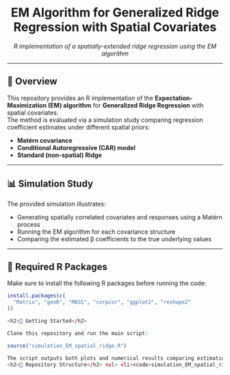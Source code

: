 <h1 align="center">EM Algorithm for Generalized Ridge Regression with Spatial Covariates</h1>

<p align="center">
  <em>R implementation of a spatially-extended ridge regression using the EM algorithm</em>
</p>

---

<h2>📘 Overview</h2>

This repository provides an R implementation of the <strong>Expectation-Maximization (EM) algorithm</strong> for <strong>Generalized Ridge Regression</strong> with spatial covariates.  
The method is evaluated via a simulation study comparing regression coefficient estimates under different spatial priors:

<ul>
  <li><strong>Matérn covariance</strong></li>
  <li><strong>Conditional Autoregressive (CAR) model</strong></li>
  <li><strong>Standard (non-spatial) Ridge</strong></li>
</ul>

---

<h2>📊 Simulation Study</h2>

The provided simulation illustrates:
<ul>
  <li>Generating spatially correlated covariates and responses using a Matérn process</li>
  <li>Running the EM algorithm for each covariance structure</li>
  <li>Comparing the estimated β coefficients to the true underlying values</li>
</ul>

---

<h2>🧰 Required R Packages</h2>

Make sure to install the following R packages before running the code:

```r
install.packages(c(
  "Matrix", "geoR", "MASS", "corpcor", "ggplot2", "reshape2"
))

<h2>🚀 Getting Started</h2>

Clone this repository and run the main script:

source("simulation_EM_spatial_ridge.R")

The script outputs both plots and numerical results comparing estimation performance across models.
<h2>📂 Repository Structure</h2> <ul> <li><code>simulation_EM_spatial_ridge.R</code> — Main simulation and estimation script</li> <li><code>README.md</code> — Project documentation</li> </ul> 

